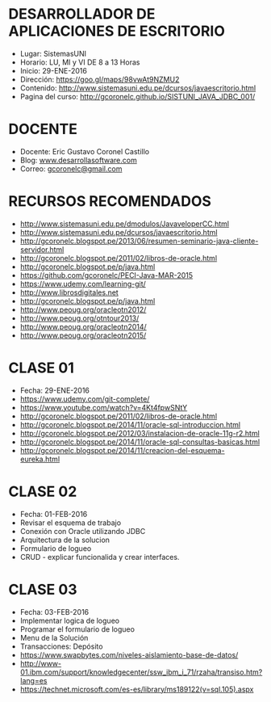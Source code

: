# DESARROLLADOR DE APLICACIONES DE ESCRITORIO

- Lugar: SistemasUNI
- Horario: LU, MI y VI DE 8 a 13 Horas
- Inicio: 29-ENE-2016
- Dirección: https://goo.gl/maps/98vwAt9NZMU2
- Contenido: http://www.sistemasuni.edu.pe/dcursos/javaescritorio.html
- Pagina del curso: http://gcoronelc.github.io/SISTUNI_JAVA_JDBC_001/


# DOCENTE

- Docente: Eric Gustavo Coronel Castillo
- Blog: www.desarrollasoftware.com
- Correo: gcoronelc@gmail.com

# RECURSOS RECOMENDADOS

- http://www.sistemasuni.edu.pe/dmodulos/JavaveloperCC.html
- http://www.sistemasuni.edu.pe/dcursos/javaescritorio.html
- http://gcoronelc.blogspot.pe/2013/06/resumen-seminario-java-cliente-servidor.html
- http://gcoronelc.blogspot.pe/2011/02/libros-de-oracle.html
- http://gcoronelc.blogspot.pe/p/java.html
- https://github.com/gcoronelc/PECI-Java-MAR-2015
- https://www.udemy.com/learning-git/
- http://www.librosdigitales.net
- http://gcoronelc.blogspot.pe/p/java.html
- http://www.peoug.org/oracleotn2012/
- http://www.peoug.org/otntour2013/
- http://www.peoug.org/oracleotn2014/
- http://www.peoug.org/oracleotn2015/


# CLASE 01

- Fecha: 29-ENE-2016
- https://www.udemy.com/git-complete/
- https://www.youtube.com/watch?v=4Kt4fpwSNtY
- http://gcoronelc.blogspot.pe/2011/02/libros-de-oracle.html
- http://gcoronelc.blogspot.pe/2014/11/oracle-sql-introduccion.html
- http://gcoronelc.blogspot.pe/2012/03/instalacion-de-oracle-11g-r2.html
- http://gcoronelc.blogspot.pe/2014/11/oracle-sql-consultas-basicas.html
- http://gcoronelc.blogspot.pe/2014/11/creacion-del-esquema-eureka.html

# CLASE 02

- Fecha: 01-FEB-2016
- Revisar el esquema de trabajo
- Conexión con Oracle utilizando JDBC
- Arquitectura de la solucion
- Formulario de logueo
- CRUD - explicar funcionalida y crear interfaces.

# CLASE 03

- Fecha: 03-FEB-2016
- Implementar logica de logueo
- Programar el formulario de logueo
- Menu de la Solución
- Transacciones: Depósito
- https://www.swapbytes.com/niveles-aislamiento-base-de-datos/
- http://www-01.ibm.com/support/knowledgecenter/ssw_ibm_i_71/rzaha/transiso.htm?lang=es
- https://technet.microsoft.com/es-es/library/ms189122(v=sql.105).aspx


